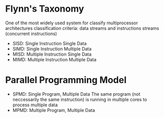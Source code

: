 # Flynn's Taxonomy
One of the most widely used system for classify multiprocessor architectures
classification criteria: data streams and instructions streams (concurrent instructions)

- SISD: Single Instruction Single Data
- SIMD: Single Instruction Multiple Data
- MISD: Multiple Instruction Single Data
- MIMD: Multiple Instruction Multiple Data

# Parallel Programming Model
- SPMD: Single Program, Multiple Data
    The same program (not neccessarily the same instruction)
    is running in multiple cores to process multiple data
- MPMD: Multiple Program, Multiple Data